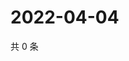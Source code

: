 # 2022-04-04

共 0 条

<!-- BEGIN WEIBO -->
<!-- 最后更新时间 Mon Apr 04 2022 21:30:45 GMT+0800 (China Standard Time) -->

<!-- END WEIBO -->
